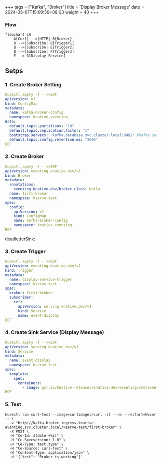 
+++
tags = ["Kafka", "Broker"]
title = 'Display Broker Message'
date = 2024-03-07T15:00:59+08:00
weight = 40
+++

### Flow
```mermaid
flowchart LR
    A[Curl] -->|HTTP| B{Broker}
    B -->|Subscribe| D[Trigger1]
    B -->|Subscribe| E[Trigger2]
    B -->|Subscribe| F[Trigger3]
    E --> G[Display Service]
```

## Setps

### 1. Create Broker Setting
```yaml
kubectl apply -f - <<EOF
apiVersion: v1
kind: ConfigMap
metadata:
  name: kafka-broker-config
  namespace: knative-eventing
data:
  default.topic.partitions: "10"
  default.topic.replication.factor: "1"
  bootstrap.servers: "kafka.database.svc.cluster.local:9092" #kafka service address
  default.topic.config.retention.ms: "3600"
EOF
```

### 2. Create Broker
```yaml
kubectl apply -f - <<EOF
apiVersion: eventing.knative.dev/v1
kind: Broker
metadata:
  annotations:
    eventing.knative.dev/broker.class: Kafka
  name: first-broker
  namespace: kserve-test
spec:
  config:
    apiVersion: v1
    kind: ConfigMap
    name: kafka-broker-config
    namespace: knative-eventing
EOF
```
deadletterSink:

### 3. Create Trigger
```yaml
kubectl apply -f - <<EOF
apiVersion: eventing.knative.dev/v1
kind: Trigger
metadata:
  name: display-service-trigger
  namespace: kserve-test
spec:
  broker: first-broker
  subscriber:
    ref:
      apiVersion: serving.knative.dev/v1
      kind: Service
      name: event-display
EOF
```

### 4. Create Sink Service (Display Message)
```yaml
kubectl apply -f - <<EOF
apiVersion: serving.knative.dev/v1
kind: Service
metadata:
  name: event-display
  namespace: kserve-test
spec:
  template:
    spec:
      containers:
        - image: gcr.io/knative-releases/knative.dev/eventing/cmd/event_display
EOF
```


### 5. Test
```shell
kubectl run curl-test --image=curlimages/curl -it --rm --restart=Never -- \
  -v "http://kafka-broker-ingress.knative-eventing.svc.cluster.local/kserve-test/first-broker" \
  -X POST \
  -H "Ce-Id: $(date +%s)" \
  -H "Ce-Specversion: 1.0" \
  -H "Ce-Type: test.type" \
  -H "Ce-Source: curl-test" \
  -H "Content-Type: application/json" \
  -d '{"test": "Broker is working"}'
```

